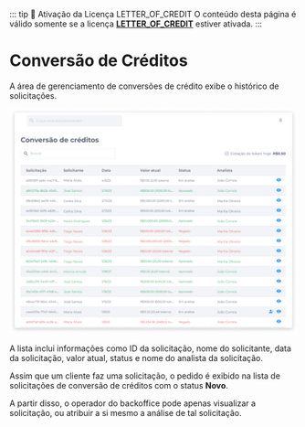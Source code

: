 
::: tip 🔐 Ativação da Licença <feature>LETTER_OF_CREDIT</feature>
O conteúdo desta página é válido somente se a licença [<feature>**LETTER_OF_CREDIT**</feature>](../about/licenses.md) estiver ativada.
:::

# Conversão de Créditos
A área de gerenciamento de conversões de crédito exibe o histórico de solicitações.

![image](../img/backoffice/creditsconversion.png)

A lista inclui informações como ID da solicitação, nome do solicitante, data da solicitação, valor atual, status e nome do analista da solicitação.

Assim que um cliente faz uma solicitação, o pedido é exibido na lista de solicitações de conversão de créditos com o status **Novo**.

A partir disso, o operador do backoffice pode apenas visualizar a solicitação, ou atribuir a si mesmo a análise de tal solicitação.